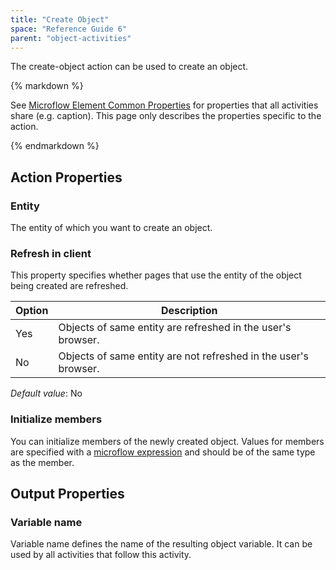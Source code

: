 ```yaml
---
title: "Create Object"
space: "Reference Guide 6"
parent: "object-activities"
---
```



The create-object action can be used to create an object.

<div class="alert alert-info">{% markdown %}

See [Microflow Element Common Properties](microflow-element-common-properties) for properties that all activities share (e.g. caption). This page only describes the properties specific to the action.

{% endmarkdown %}</div>

## Action Properties

### Entity

The entity of which you want to create an object.

### Refresh in client

This property specifies whether pages that use the entity of the object being created are refreshed.

| Option | Description |
| --- | --- |
| Yes | Objects of same entity are refreshed in the user's browser. |
| No | Objects of same entity are not refreshed in the user's browser. |

_Default value_: No

### Initialize members

You can initialize members of the newly created object. Values for members are specified with a [microflow expression](microflow-expressions) and should be of the same type as the member.

## Output Properties

### Variable name

Variable name defines the name of the resulting object variable. It can be used by all activities that follow this activity.
